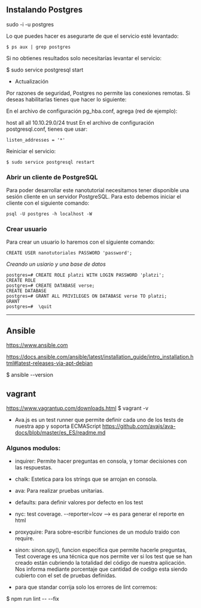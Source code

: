 ## Instalando Postgres

sudo -i -u postgres

Lo que puedes hacer es asegurarte de que el servicio esté levantado:

`
$ ps aux | grep postgres
`

Si no obtienes resultados solo necesitarías levantar el servicio:

$ sudo service postgresql start

+ Actualización

Por razones de seguridad, Postgres no permite las conexiones remotas. Si deseas habilitarlas tienes que hacer lo siguiente:

En el archivo de configuración pg_hba.conf, agrega (red de ejemplo):

host all all 10.10.29.0/24 trust
En el archivo de configuración postgresql.conf, tienes que usar:

`
listen_addresses = '*'
`

Reiniciar el servicio:

`
$ sudo service postgresql restart
`

### Abrir un cliente de PostgreSQL

Para poder desarrollar este nanotutorial necesitamos tener disponible una sesión cliente en un servidor PostgreSQL. Para esto debemos iniciar el cliente con el siguiente comando:

`
psql -U postgres -h localhost -W
`

### Crear usuario

Para crear un usuario lo haremos con el siguiente comando:

`
CREATE USER nanotutoriales PASSWORD 'password';
`

_Creando un usiario y una base de datos_
```
postgres=# CREATE ROLE platzi WITH LOGIN PASSWORD 'platzi';
CREATE ROLE
postgres=# CREATE DATABASE verse;
CREATE DATABASE
postgres=# GRANT ALL PRIVILEGES ON DATABASE verse TO platzi;
GRANT
postgres=#  \quit
```
----------------------------------------------------------
## Ansible

https://www.ansible.com

https://docs.ansible.com/ansible/latest/installation_guide/intro_installation.html#latest-releases-via-apt-debian

$ ansible --version

## vagrant

https://www.vagrantup.com/downloads.html
$ vagrant -v





+ Ava.js es un test runner que permite definir cada uno de los tests de nuestra app y soporta ECMAScript 
  https://github.com/avajs/ava-docs/blob/master/es_ES/readme.md



### Algunos modulos:

+ inquirer: Permite hacer preguntas en consola, y tomar decisiones con las respuestas.
+ chalk: Estetica para los strings que se arrojan en consola.
+ ava:  Para realizar pruebas unitarias.
+ defaults: para definir valores por defecto en los test
+ nyc: test coverage.  --reporter=lcov --> es para generar el reporte en html
+ proxyquire:  Para sobre-escribir funciones de un modulo traido con require.
+ sinon: sinon.spy(), funcion especifica que permite hacerle preguntas, 
Test coverage es una técnica que nos permite ver si los test que se han creado están cubriendo la totalidad del código de nuestra aplicación. Nos informa mediante porcentaje que cantidad de codigo esta siendo cubierto con el set de pruebas definidas.

+ para que standar corrija solo los errores de lint corremos:

$ npm run lint -- --fix